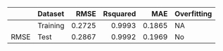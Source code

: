 |     |Dataset  |   RMSE| Rsquared|    MAE|Overfitting |
|:----|:--------|------:|--------:|------:|:-----------|
|     |Training | 0.2725|   0.9993| 0.1865|NA          |
|RMSE |Test     | 0.2867|   0.9992| 0.1969|No          |
